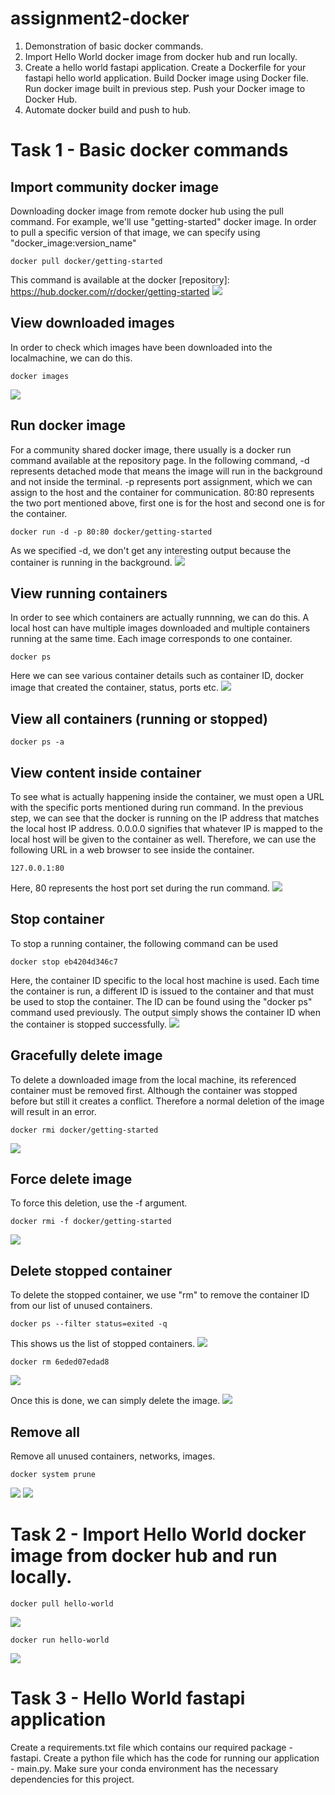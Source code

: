 # assignment2-docker
1. Demonstration of basic docker commands.
2. Import Hello World docker image from docker hub and run locally.
3. Create a hello world fastapi application. Create a Dockerfile for your fastapi hello world application. Build Docker image using Docker file. Run docker image built in previous step. Push your Docker image to Docker Hub.
4. Automate docker build and push to hub.

# Task 1 - Basic docker commands
## Import community docker image
Downloading docker image from remote docker hub using the pull command. For example, we'll use "getting-started" docker image.
In order to pull a specific version of that image, we can specify using "docker_image:version_name"
```
docker pull docker/getting-started
```
This command is available at the docker [repository]: https://hub.docker.com/r/docker/getting-started
![](snips/pull.jpg)

## View downloaded images
In order to check which images have been downloaded into the localmachine, we can do this.
```
docker images
```
![](snips/images.jpg)

## Run docker image
For a community shared docker image, there usually is a docker run command available at the repository page.
In the following command, -d represents detached mode that means the image will run in the background and not inside the terminal.
-p represents port assignment, which we can assign to the host and the container for communication.
80:80 represents the two port mentioned above, first one is for the host and second one is for the container.
```
docker run -d -p 80:80 docker/getting-started
```
As we specified -d, we don't get any interesting output because the container is running in the background.
![](snips/run.jpg)

## View running containers
In order to see which containers are actually runnning, we can do this.
A local host can have multiple images downloaded and multiple containers running at the same time. Each image corresponds to one container.
```
docker ps
```
Here we can see various container details such as container ID, docker image that created the container, status, ports etc.
![](snips/ps.jpg)

## View all containers (running or stopped)
```
docker ps -a
```

## View content inside container 
To see what is actually happening inside the container, we must open a URL with the specific ports mentioned during run command.
In the previous step, we can see that the docker is running on the IP address that matches the local host IP address. 0.0.0.0 signifies that whatever IP is mapped to the local host will be given to the container as well. Therefore, we can use the following URL in a web browser to see inside the container.
```
127.0.0.1:80
```
Here, 80 represents the host port set during the run command.
![](snips/getting-started.jpg)

## Stop container
To stop a running container, the following command can be used
```
docker stop eb4204d346c7
```
Here, the container ID specific to the local host machine is used. Each time the container is run, a different ID is issued to the container and that must be used to stop the container. The ID can be found using the "docker ps" command used previously.
The output simply shows the container ID when the container is stopped successfully.
![](snips/stop.jpg)

## Gracefully delete image
To delete a downloaded image from the local machine, its referenced container must be removed first. Although the container was stopped before but still it creates a conflict. Therefore a normal deletion of the image will result in an error.
```
docker rmi docker/getting-started
```
![](snips/delete-error.jpg)

## Force delete image
To force this deletion, use the -f argument.
```
docker rmi -f docker/getting-started
```
![](snips/force-delete.jpg)

## Delete stopped container
To delete the stopped container, we use "rm" to remove the container ID from our list of unused containers.
```
docker ps --filter status=exited -q
```
This shows us the list of stopped containers.
![](snips/filter.jpg)
```
docker rm 6eded07edad8
```
![](snips/delete-container.jpg)

Once this is done, we can simply delete the image.
![](snips/delete.jpg)

## Remove all
Remove all unused containers, networks, images.
```
docker system prune
```
![](snips/system-prune.jpg)
![](snips/pruned.jpg)

# Task 2 - Import Hello World docker image from docker hub and run locally.
```
docker pull hello-world
```
![](snips/hello-world.jpg)

```
docker run hello-world
```
![](snips/run-hello-world.jpg)

# Task 3 - Hello World fastapi application
Create a requirements.txt file which contains our required package - fastapi.
Create a python file which has the code for running our application - main.py.
Make sure your conda environment has the necessary dependencies for this project.